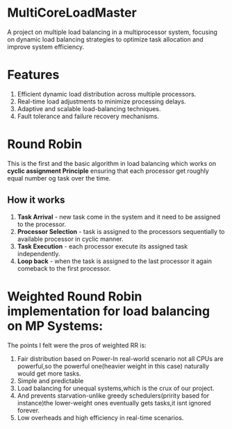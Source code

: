 
# MultiCoreLoadMaster
A project on multiple load balancing in a multiprocessor system, focusing on dynamic load balancing strategies to optimize task allocation and improve system efficiency.
# Features
1. Efficient dynamic load distribution across multiple processors.
2. Real-time load adjustments to minimize processing delays.
3. Adaptive and scalable load-balancing techniques.
4. Fault tolerance and failure recovery mechanisms.   
# Round Robin
This is the first and the basic algorithm in load balancing which works on **cyclic assignment Principle** ensuring that each processor get roughly equal number og task over the time.
## How it works
1. **Task Arrival** - new task come in the system and it need to be assigned to the processor.
2. **Processor Selection** - task is assigned to the processors sequentially to available processor in cyclic manner.
3. **Task Execution** - each processor execute its assigned task independently.
4. **Loop back** - when the task is assigned to the last processor it again comeback to the first processor.


# Weighted Round Robin implementation for load balancing on MP Systems:
The points I felt were the pros of weighted RR is:
1. Fair distribution based on Power-In real-world scenario not all CPUs are powerful,so the powerful one(heavier weight in this case) naturally would get more tasks.
2. Simple and predictable
3. Load balancing for unequal systems,which is the crux of our project.
4. And prevents starvation-unlike greedy schedulers(pririty based for instance)the lower-weight ones eventually gets tasks,it isnt ignored forever.
5. Low overheads and high efficiency in real-time scenarios.


